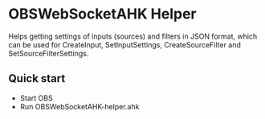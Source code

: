 # OBSWebSocketAHK Helper

Helps getting settings of inputs (sources) and filters in JSON format, which can be used for CreateInput, SetInputSettings, CreateSourceFilter and SetSourceFilterSettings.

## Quick start

- Start OBS
- Run OBSWebSocketAHK-helper.ahk
